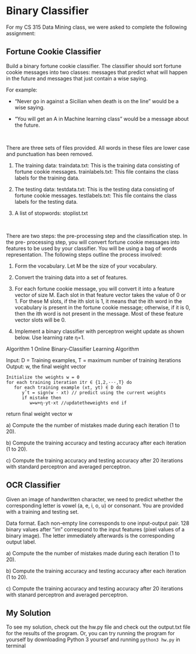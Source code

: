 # Binary Classifier

For my CS 315 Data Mining class, we were asked to complete the following assignment:

## Fortune Cookie Classifier

Build a binary fortune cookie classifier. The classifier should sort fortune cookie messages into two classes: messages that predict what will happen in the future and messages that just contain a wise saying. 

For example:

* “Never go in against a Sicilian when death is on the line” would be a wise saying.

* “You will get an A in Machine learning class” would be a message about the future.

<br>

There are three sets of files provided. All words in these files are lower case and punctuation has been removed.

1. The training data:
   traindata.txt: This is the training data consisting of fortune cookie messages.
   trainlabels.txt: This file contains the class labels for the training data.

2. The testing data:
   testdata.txt: This is the testing data consisting of fortune cookie messages.
   testlabels.txt: This file contains the class labels for the testing data.

3. A list of stopwords: stoplist.txt

<br>

There are two steps: the pre-processing step and the classification step. In the pre- processing step, you will convert fortune cookie messages into features to be used by your classifier. You will be using a bag of words representation. The following steps outline the process involved:

1. Form the vocabulary. Let M be the size of your vocabulary.

2. Convert the training data into a set of features. 

3. For each fortune cookie message, you will convert it into a feature vector of size M. Each slot in that feature vector takes the value of 0 or 1. For these M slots, if the ith slot is 1, it means that the ith word in the vocabulary is present in the fortune cookie message; otherwise, if it is 0, then the ith word is not present in the message. Most of these feature vector slots will be 0. 

4. Implement a binary classifier with perceptron weight update as shown below. Use learning rate η=1.

Algorithm 1 Online Binary-Classifier Learning Algorithm

Input: D = Training examples, T = maximum number of training iterations Output: w, the final weight vector

```
Initialize the weights w = 0
for each training iteration itr ∈ {1,2,···,T} do
   for each training example (xt, yt) ∈ D do
      yˆt = sign(w · xt) // predict using the current weights
      if mistake then
         w=w+η·yt·xt //updatetheweights end if
```
      
return final weight vector w


a) Compute the the number of mistakes made during each iteration (1 to 20).

b) Compute the training accuracy and testing accuracy after each iteration (1 to 20).

c) Compute the training accuracy and testing accuracy after 20 iterations with standard perceptron and averaged perceptron.

## OCR Classifier

Given an image of handwritten character, we need to predict whether the corresponding letter is vowel (a, e, i, o, u) or consonant. You are provided with a training and testing set.

Data format. Each non-empty line corresponds to one input-output pair. 128 binary values after “im” correspond to the input features (pixel values of a binary image). The letter immediately afterwards is the corresponding output label.

a) Compute the the number of mistakes made during each iteration (1 to 20).

b) Compute the training accuracy and testing accuracy after each iteration (1 to 20).

c) Compute the training accuracy and testing accuracy after 20 iterations with stanard perceptron and averaged perceptron.


## My Solution

To see my solution, check out the hw.py file and check out the output.txt file for the results of the program. Or, you can try running the program for yourself by downloading Python 3 yoursef and running `python3 hw.py` in terminal
